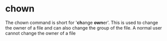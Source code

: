 # chown

The chown command is short for '**ch**ange **own**er'. This is used to change the owner of a file and can also change the group of the file. A normal user cannot change the owner of a file



